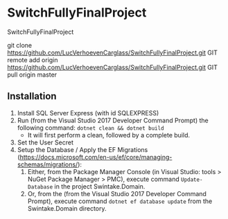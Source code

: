 # SwitchFullyFinalProject
SwitchFullyFinalProject

git clone https://github.com/LucVerhoevenCarglass/SwitchFullyFinalProject.git
GIT remote add origin https://github.com/LucVerhoevenCarglass/SwitchFullyFinalProject.git
GIT pull origin master

## Installation
1. Install SQL Server Express (with id SQLEXPRESS)
2. Run (from the Visual Studio 2017 Developer Command Prompt) the following command: `dotnet clean && dotnet build`
    - It will first perform a clean, followed by a complete build.
3. Set the User Secret
4. Setup the Database / Apply the EF Migrations  (https://docs.microsoft.com/en-us/ef/core/managing-schemas/migrations/):
    1. Either, from the Package Manager Console (in Visual Studio: tools > NuGet Package Manager > PMC), execute command `Update-Database` in the project Swintake.Domain.
    2. Or, from the (from the Visual Studio 2017 Developer Command Prompt), execute command `dotnet ef database update` from the Swintake.Domain directory.